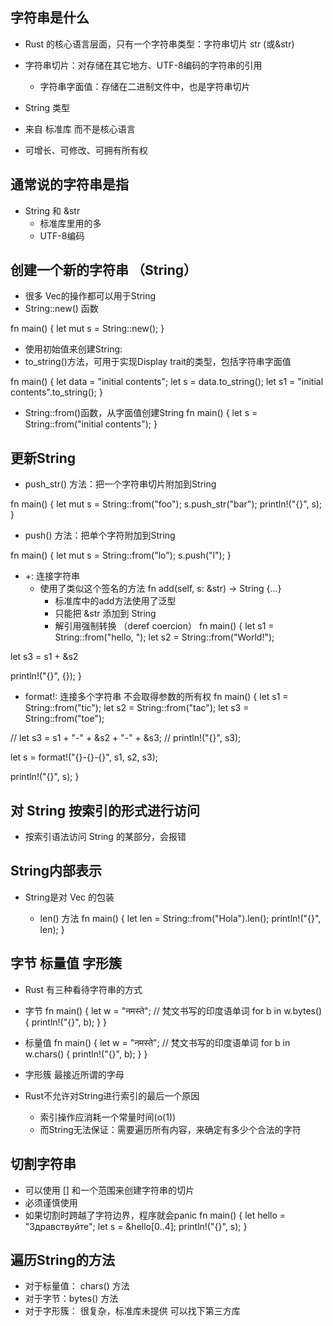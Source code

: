 ## 字符串是什么
- Rust 的核心语言层面，只有一个字符串类型：字符串切片 str (或&str)
- 字符串切片：对存储在其它地方、UTF-8编码的字符串的引用
  - 字符串字面值：存储在二进制文件中，也是字符串切片


- String 类型
- 来自 标准库 而不是核心语言
- 可增长、可修改、可拥有所有权

## 通常说的字符串是指
- String 和 &str
  - 标准库里用的多
  - UTF-8编码

## 创建一个新的字符串 （String）
- 很多 Vec<T>的操作都可以用于String
- String::new() 函数

fn main() {
  let mut s = String::new();
}

- 使用初始值来创建String:
 - to_string()方法，可用于实现Display trait的类型，包括字符串字面值

fn main() {
  let data = "initial contents";
  let s = data.to_string();
  let s1 = "initial contents".to_string();
}

 - String::from()函数，从字面值创建String
 fn main() {
  let s = String::from("initial contents");
 }

 ## 更新String
 - push_str() 方法：把一个字符串切片附加到String
 
 fn main() {
  let mut s = String::from("foo");
  s.push_str("bar");
  println!("{}", s);
 }

 - push() 方法：把单个字符附加到String 

 fn main() {
  let mut s = String::from("lo");
  s.push("l");
 }

 - +: 连接字符串
   - 使用了类似这个签名的方法 fn add(self, s: &str) -> String {...}
     - 标准库中的add方法使用了泛型
     - 只能把 &str 添加到 String
     - 解引用强制转换 （deref coercion）
 fn main() {
  let s1 = String::from("hello, ");
  let s2 = String::from("World!");

  let s3 = s1 + &s2

  println!("{}", {});
 }

 - format!: 连接多个字符串 不会取得参数的所有权
fn main() {
  let s1 = String::from("tic");
  let s2 = String::from("tac");
  let s3 = String::from("toe");

  // let s3 = s1 + "-" + &s2 + "-" + &s3;
  // println!("{}", s3);

  let s = format!("{}-{}-{}", s1, s2, s3);

  println!("{}", s);
}

## 对 String 按索引的形式进行访问
- 按索引语法访问 String 的某部分，会报错

## String内部表示
- String是对 Vec<u8> 的包装
  - len() 方法
fn main() {
  let len = String::from("Hola").len();
  println!("{}", len);
}

## 字节 标量值 字形簇
- Rust 有三种看待字符串的方式
- 字节
fn main() {
  let w = "नमस्ते"; // 梵文书写的印度语单词
  for b in w.bytes() {
    println!("{}", b);
  }
}
- 标量值
fn main() {
  let w = "नमस्ते"; // 梵文书写的印度语单词
  for b in w.chars() {
    println!("{}", b);
  }
}

- 字形簇 最接近所谓的字母


- Rust不允许对String进行索引的最后一个原因
  - 索引操作应消耗一个常量时间(o(1))
  - 而String无法保证：需要遍历所有内容，来确定有多少个合法的字符

## 切割字符串
 - 可以使用 [] 和一个范围来创建字符串的切片
 - 必须谨慎使用
 - 如果切割时跨越了字符边界，程序就会panic
fn main() {
  let hello = "Здравствуйте";
  let s = &hello[0..4];
  println!("{}", s);
}

## 遍历String的方法
- 对于标量值： chars() 方法
- 对于字节：bytes() 方法
- 对于字形簇： 很复杂，标准库未提供  可以找下第三方库










